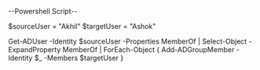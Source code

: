 --Powershell Script--

$sourceUser = "Akhil"
$targetUser = "Ashok"

Get-ADUser -Identity $sourceUser -Properties MemberOf |
Select-Object -ExpandProperty MemberOf |
ForEach-Object {
    Add-ADGroupMember -Identity $_ -Members $targetUser
}

